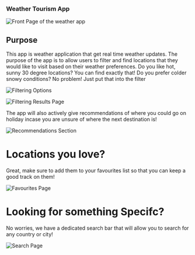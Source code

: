### Weather Tourism App

![Front Page of the weather app](Images/frontPage.PNG)


## Purpose
This app is weather application that get real time weather updates. 
The purpose of the app is to allow users to filter and find locations that they would like to visit based on their weather preferences. 
Do you like hot, sunny 30 degree locations? You can find exactly that! Do you prefer colder snowy conditions? No problem! Just put that into the filter


![Filtering Options](Images/filterPage.PNG)

![Filtering Results Page](Images/filterResultsPage.PNG)

The app will also actively give recommendations of where you could go on holiday incase you are unsure of where the next destination is!

![Recommendations Section](Images/recommendationsPage.PNG)

# Locations you love?
Great, make sure to add them to your favourites list so that you can keep a good track on them!

![Favourites Page](Images/favouritesPage.PNG)

# Looking for something Specifc?
No worries, we have a dedicated search bar that will allow you to search for any country or city!

![Search Page](Images/searchPage.PNG)

